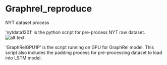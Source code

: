 # Graphrel_reproduce
NYT dataset process 

'nytdata1201' is the python script for pre-process NYT raw dataset.
![alt text](http://url/to/img.png)

'GraphRelGPU1P' is the script running on GPU for GraphRel model. This script also includes the padding process for pre-processing dataset to load into LSTM model.
